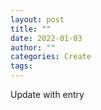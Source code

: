 ```yaml
---
layout: post
title: ""
date: 2022-01-03
author: ""
categories: Create
tags:
---
```

Update with entry
